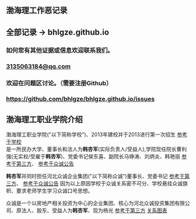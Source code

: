 ## 渤海理工作恶记录
## 全部记录 -> bhlgze.github.io
### 如何您有其他证据或信息欢迎联系我们。  
### 3135063184@qq.com
### 欢迎在问题区讨论。（需要注册Github）
### https://github.com/bhlgze/bhlgze.github.io/issues    

## 渤海理工职业学院介绍
渤海理工职业学院("以下简称学校")、2013年建校并于2013进行第一次招生
[参考于学校](http://www.bhlgxy.com/list/?84-93.html)  
是一所民办大学、董事长和法人为**韩杏军**(实际负责人/受益人),学院现任院长曹利强(无实权/受雇于**韩杏军**)、党委书记侯东喜、副院长马峥涛、刘炳炎、韩艳丽
[参考于第三方](https://www.qixin.com/company/f06f1644-e61a-4fd2-ba40-365050bb703c)、
[参考于众诚公告](http://www.hbzcgroup.com/html/news/2018-9-25/760.html)  

**韩杏军**并同时担任河北众诚企业集团("以下简称众诚")董事长、党委书记
[参考于第三方](https://www.tianyancha.com/search?key=%E9%9F%A9%E6%9D%8F%E5%86%9B)、
[参考于众诚公告](http://www.hbzcgroup.com/html/news/2018-9-25/760.html)
因为以上原因学校于众诚关系密不可分、学校悬挂众诚旗帜、要求老师学生学习众诚口号思想。  

众诚是一个以房地产相关投资为中心的企业集团、核心为河北众诚投资集团有限公司、原法人、股东、受益人为**韩杏军**、现为杨光
[参考于第三方](https://www.tianyancha.com/company/295120878)
[关系图表](https://i.loli.net/2018/11/23/5bf807c7aac5b.png) 
